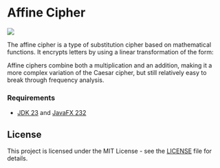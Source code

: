 # Affine Cipher
![](https://github.com/unknownMarko/Affine_Cipher/blob/main/screenshots/screenshot_gui.png)

The affine cipher is a type of substitution cipher based on mathematical functions. It encrypts letters by using a linear transformation of the form:

Affine ciphers combine both a multiplication and an addition, making it a more complex variation of the Caesar cipher, but still relatively easy to break through frequency analysis.

### Requirements
- [JDK 23](https://www.oracle.com/java/technologies/downloads/ "JDK 23") and [JavaFX 232](https://gluonhq.com/products/javafx/ "JavaFX")

## License

This project is licensed under the MIT License - see the [LICENSE](./LICENSE) file for details.